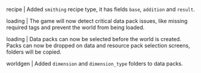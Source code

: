 recipe | Added `smithing` recipe type, it has fields `base`, `addition` and `result`. 

loading | The game will now detect critical data pack issues, like missing required tags and prevent the world from being loaded.

loading | Data packs can now be selected before the world is created. Packs can now be dropped on data and resource pack selection screens, folders will be copied.

worldgen | Added `dimension` and `dimension_type` folders to data packs.
